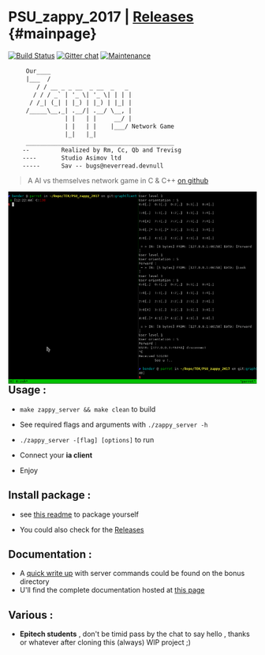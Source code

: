 # PSU_zappy_2017 | <a href="https://github.com/trevisg/PSU_zappy_2017/releases/tag/untagged-8c7c73170711aa5fb109">Releases</a> {#mainpage}

[![Build Status](https://travis-ci.org/trevisg/PSU_zappy_2017.svg?branch=master)](https://travis-ci.org/trevisg/PSU_zappy_2017) [![Gitter chat](https://badges.gitter.im/gitterHQ/gitter.png)](https://gitter.im/PSU_zappy/Lobby)
[![Maintenance](https://img.shields.io/badge/Maintained%3F-yes-green.svg)](https://github.com/trevisg/PSU_zappy_2017/commits/master)

         Our____
         |___  /
            / / __ _ _ __  _ __  _   _
           / / / _` | '_ \| '_ \| | | |
          / /_| (_| | |_) | |_) | |_| |
         /_____\__,_| .__/| .__/ \__, |
                    | |   | |     __/ |
                    | |   | |    |___/ Network Game
                    |_|   |_|
         __________________________________________
        --         Realized by Rm, Cc, Qb and Trevisg
        ----       Studio Asimov ltd
        -----      Sav -- bugs@neverread.devnull

> A AI vs themselves network game in C & C++ <a href="https://github.com/trevisg/PSU_zappy_2017"> on github</a>

<img src="https://github.com/trevisg/PSU_zappy_2017/raw/graphClient/bonus/dummy_aiZappy0.0.600.gif"
     alt="Markdown Monster icon"
     style="float: left; margin-right: 10px;"
/>

## Usage :

-   `make zappy_server && make clean` to build

-   See required flags and arguments with `./zappy_server -h`

-   `./zappy_server -[flag] [options]` to run

-   Connect your  **ia client**

-   Enjoy

## Install package :

-   see [this readme](bonus/pkgs/README.md) to package yourself

-   You could also check for the [Releases](https://github.com/trevisg/PSU_zappy_2017/releases)

## Documentation :

-   A [quick write up](bonus/ZAPPY_CMDS.md) with server commands could be found on the bonus directory
-   U'll find the complete documentation hosted at [this page](https://trevisg.github.io/PSU_zappy_2017/)

## Various :

-   **Epitech students** , don't be timid pass by the chat to say hello , thanks or whatever after cloning this (always) WIP project ;)
